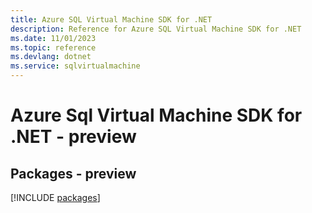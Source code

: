 ```yaml
---
title: Azure SQL Virtual Machine SDK for .NET
description: Reference for Azure SQL Virtual Machine SDK for .NET
ms.date: 11/01/2023
ms.topic: reference
ms.devlang: dotnet
ms.service: sqlvirtualmachine
---
```

# Azure Sql Virtual Machine SDK for .NET - preview
## Packages - preview
[!INCLUDE [packages](sql-virtual-machine-index.md)]